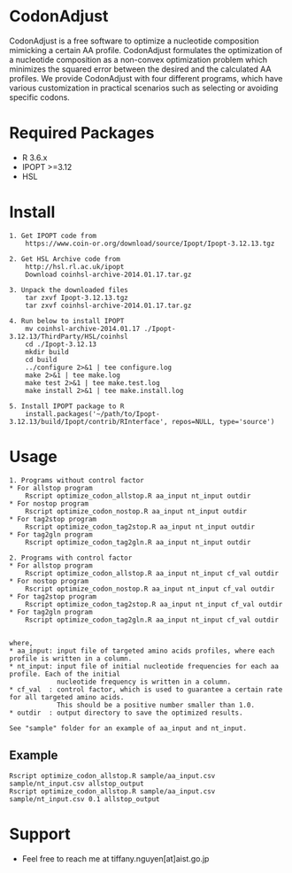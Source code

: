 # CodonAdjust
CodonAdjust is a free software to optimize a nucleotide composition mimicking a certain AA profile. CodonAdjust formulates the optimization of a nucleotide composition as a non-convex optimization problem which minimizes the squared error between the desired and the calculated AA profiles. We provide CodonAdjust with four different programs, which have various customization in practical scenarios such as selecting or avoiding specific codons.

# Required Packages ############################
* R 3.6.x
* IPOPT  >=3.12
* HSL

# Install ######################################
	1. Get IPOPT code from
		https://www.coin-or.org/download/source/Ipopt/Ipopt-3.12.13.tgz

	2. Get HSL Archive code from 
		http://hsl.rl.ac.uk/ipopt
		Download coinhsl-archive-2014.01.17.tar.gz
	
	3. Unpack the downloaded files
		tar zxvf Ipopt-3.12.13.tgz
		tar zxvf coinhsl-archive-2014.01.17.tar.gz
		
	4. Run below to install IPOPT
		mv coinhsl-archive-2014.01.17 ./Ipopt-3.12.13/ThirdParty/HSL/coinhsl
		cd ./Ipopt-3.12.13
		mkdir build
		cd build
		../configure 2>&1 | tee configure.log
		make 2>&1 | tee make.log
		make test 2>&1 | tee make.test.log
		make install 2>&1 | tee make.install.log
	
	5. Install IPOPT package to R
		install.packages('~/path/to/Ipopt-3.12.13/build/Ipopt/contrib/RInterface', repos=NULL, type='source')

# Usage
	1. Programs without control factor
	* For allstop program
		Rscript optimize_codon_allstop.R aa_input nt_input outdir
	* For nostop program
		Rscript optimize_codon_nostop.R aa_input nt_input outdir
	* For tag2stop program
		Rscript optimize_codon_tag2stop.R aa_input nt_input outdir
	* For tag2gln program
		Rscript optimize_codon_tag2gln.R aa_input nt_input outdir

	2. Programs with control factor
	* For allstop program
		Rscript optimize_codon_allstop.R aa_input nt_input cf_val outdir
	* For nostop program
		Rscript optimize_codon_nostop.R aa_input nt_input cf_val outdir
	* For tag2stop program
		Rscript optimize_codon_tag2stop.R aa_input nt_input cf_val outdir
	* For tag2gln program
		Rscript optimize_codon_tag2gln.R aa_input nt_input cf_val outdir

		
	where,
	* aa_input: input file of targeted amino acids profiles, where each profile is written in a column.
	* nt_input: input file of initial nucleotide frequencies for each aa profile. Each of the initial 
				nucleotide frequency is written in a column.
	* cf_val  : control factor, which is used to guarantee a certain rate for all targeted amino acids.
				This should be a positive number smaller than 1.0.
	* outdir  : output directory to save the optimized results.
	
	See "sample" folder for an example of aa_input and nt_input.
	
## Example
	Rscript optimize_codon_allstop.R sample/aa_input.csv sample/nt_input.csv allstop_output
	Rscript optimize_codon_allstop.R sample/aa_input.csv sample/nt_input.csv 0.1 allstop_output
	
# Support
* Feel free to reach me at tiffany.nguyen[at]aist.go.jp
